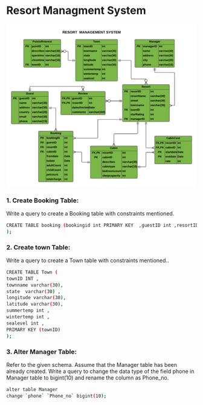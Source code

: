 
# Resort Managment System

![Resort Booking](https://github.com/Into-Y0u/My-Life-in-Cognizant/blob/a8e0d46ae94e7e2747bcc11501e1b0cef1933563/SQL%20Handson/Resort.jpeg)

### 1. Create Booking Table: 
   Write a query to create a Booking table with constraints mentioned.
   ```sh
   CREATE TABLE booking (bookingid int PRIMARY KEY  ,guestID int ,resortID int ,cabinID int ,fromdate Date ,todate Date ,adultCount int , childCount int ,petcount int , totalcharge int 
);
   ```

### 2. Create town Table: 
   Write a query to create a Town table with constraints mentioned..
   ```sh
CREATE TABLE Town (
townID INT ,
townname varchar(30),
state  varchar(30) ,
longitude varchar(30),
latitude varchar(30),
summertemp int ,
wintertemp int ,
sealevel int ,
PRIMARY KEY (townID)
);
   ```
### 3. Alter Manager Table: 
   Refer to the given schema. Assume that the Manager table has been already created.
Write a query to change the data type of the field phone in Manager table to bigint(10) and rename the column as Phone_no.
   ```sh
alter table Manager 
change `phone` `Phone_no` bigint(10);
   ```
